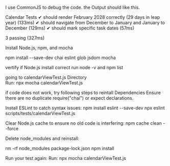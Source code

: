 I use CommonJS to debug the code.
the Output should like this.

 Calendar Tests
    ✔ should render February 2028 correctly (29 days in leap year) (133ms)
    ✔ should navigate from December to January and January to December (129ms)
    ✔ should mark specific task dates (57ms)


  3 passing (327ms)


Install Node.js, npm, and mocha

npm install --save-dev chai eslint glob jsdom mocha


vertify if Node.js install correct run node -v and npm list

going to calendarViewTest.js Directory  
Run: npx mocha calendarViewTest.js


if code does not work, try following steps to reintall Dependencies
Ensure there are no duplicate require("chai") or expect declarations.


Install ESLint to catch syntax issues:
npm install eslint --save-dev
npx eslint scripts/tests/calendarViewTest.js

Clear Node.js cache to ensure no old code is interfering:
npm cache clean --force

Delete node_modules and reinstall:

rm -rf node_modules package-lock.json
npm install

Run your test again:
Run: npx mocha calendarViewTest.js

